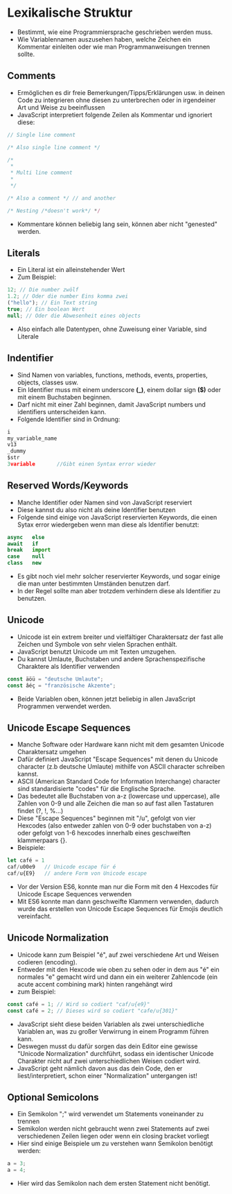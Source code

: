 # Lexikalische Struktur

- Bestimmt, wie eine Programmiersprache geschrieben werden muss.
- Wie Variablennamen auszusehen haben, welche Zeichen ein Kommentar einleiten oder wie man Programmanweisungen trennen sollte.

## Comments

- Ermöglichen es dir freie Bemerkungen/Tipps/Erklärungen usw. in deinen Code zu integrieren ohne diesen zu unterbrechen oder in irgendeiner Art und Weise zu beeinflussen
- JavaScript interpretiert folgende Zeilen als Kommentar und ignoriert diese:

```js
// Single line comment

/* Also single line comment */

/*
 *
 * Multi line comment
 *
 */

/* Also a comment */ // and another

/* Nesting /*doesn't work*/ */
```

- Kommentare können beliebig lang sein, können aber nicht "genested" werden.

## Literals

- Ein Literal ist ein alleinstehender Wert
- Zum Beispiel:

```js
12; // Die number zwölf
1.2; // Oder die number Eins komma zwei
("hello"); // Ein Text string
true; // Ein boolean Wert
null; // Oder die Abwesenheit eines objects
```

- Also einfach alle Datentypen, ohne Zuweisung einer Variable, sind Literale

## Indentifier

- Sind Namen von variables, functions, methods, events, properties, objects, classes usw.
- Ein Identifier muss mit einem underscore **(\_)**, einem dollar sign **($)** oder mit einem Buchstaben beginnen.
- Darf nicht mit einer Zahl beginnen, damit JavaScript numbers und identifiers unterscheiden kann.
- Folgende Identifier sind in Ordnung:

```js
i
my_variable_name
v13
_dummy
$str
3variable       //Gibt einen Syntax error wieder
```

## Reserved Words/Keywords

- Manche Identifier oder Namen sind von JavaScript reserviert
- Diese kannst du also nicht als deine Identifier benutzen
- Folgende sind einige von JavaScript reservierten Keywords, die einen Sytax error wiedergeben wenn man diese als Identifier benutzt:

```js
async   else
await   if
break   import
case    null
class   new
```

- Es gibt noch viel mehr solcher reservierter Keywords, und sogar einige die man unter bestimmten Umständen benutzen darf.
- In der Regel sollte man aber trotzdem verhindern diese als Identifier zu benutzen.

## Unicode

- Unicode ist ein extrem breiter und vielfältiger Charaktersatz der fast alle Zeichen und Symbole von sehr vielen Sprachen enthält.
- JavaScript benutzt Unicode um mit Texten umzugehen.
- Du kannst Umlaute, Buchstaben und andere Sprachenspezifische Charaktere als Identifier verwenden

```js
const äöü = "deutsche Umlaute";
const âéç = "französische Akzente";
```

- Beide Variablen oben, können jetzt beliebig in allen JavaScript Programmen verwendet werden.

## Unicode Escape Sequences

- Manche Software oder Hardware kann nicht mit dem gesamten Unicode Charaktersatz umgehen
- Dafür definiert JavaScript "Escape Sequences" mit denen du Unicode character (z.b deutsche Umlaute) mithilfe von ASCII character schreiben kannst.
- ASCII (American Standard Code for Information Interchange) character sind standardisierte "codes" für die Englische Sprache.
- Das bedeutet alle Buchstaben von a-z (lowercase und uppercase), alle Zahlen von 0-9 und alle Zeichen die man so auf fast allen Tastaturen findet (?, !, %...)
- Diese "Escape Sequences" beginnen mit "/u", gefolgt von vier Hexcodes (also entweder zahlen von 0-9 oder buchstaben von a-z) oder gefolgt von 1-6 hexcodes innerhalb eines geschweiften klammerpaars {}.
- Beispiele:

```js
let café = 1
caf/u00e9   // Unicode escape für é
caf/u{E9}   // andere Form von Unicode escape
```

- Vor der Version ES6, konnte man nur die Form mit den 4 Hexcodes für Unicode Escape Sequences verwenden
- Mit ES6 konnte man dann geschweifte Klammern verwenden, dadurch wurde das erstellen von Unicode Escape Sequences für Emojis deutlich vereinfacht.

## Unicode Normalization

- Unicode kann zum Beispiel "é", auf zwei verschiedene Art und Weisen codieren (encoding).
- Entweder mit den Hexcode wie oben zu sehen oder in dem aus "é" ein normales "e" gemacht wird und dann ein ein weiterer Zahlencode (ein acute accent combining mark) hinten rangehängt wird
- zum Beispiel:

```js
const café = 1; // Wird so codiert "caf/u{e9}"
const café = 2; // Dieses wird so codiert "cafe/u{301}"
```

- JavaScript sieht diese beiden Variablen als zwei unterschiedliche Variablen an, was zu großer Verwirrung in einem Programm führen kann.
- Deswegen musst du dafür sorgen das dein Editor eine gewisse "Unicode Normalization" durchführt, sodass ein identischer Unicode Charakter nicht auf zwei unterschiedlichen Weisen codiert wird.
- JavaScript geht nämlich davon aus das dein Code, den er liest/interpretiert, schon einer "Normalization" untergangen ist!

## Optional Semicolons

- Ein Semikolon ";" wird verwendet um Statements voneinander zu trennen
- Semikolon werden nicht gebraucht wenn zwei Statements auf zwei verschiedenen Zeilen liegen oder wenn ein closing bracket vorliegt
- Hier sind einige Beispiele um zu verstehen wann Semikolon benötigt werden:

```js
a = 3;
a = 4;
```

- Hier wird das Semikolon nach dem ersten Statement nicht benötigt.
